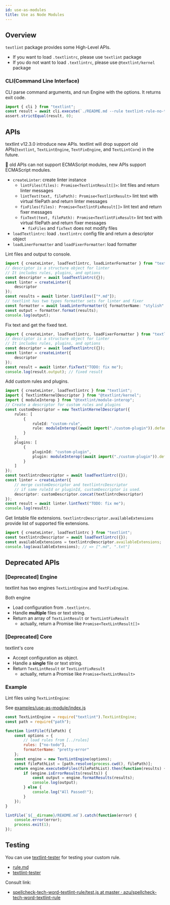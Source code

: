 ```yaml
---
id: use-as-modules
title: Use as Node Modules
---
```


## Overview

`textlint` package provides some High-Level APIs.

- If you want to load `.textlintrc`, please use `textlint` package
- If you do not want to load `.textlintrc`, please use `@textlint/kernel` package

### CLI(Command Line Interface)

CLI parse command arguments, and run Engine with the options.
It returns exit code.

```js
import { cli } from "textlint";
const result = await cli.execute(`./README.md --rule textlint-rule-no-todo`);
assert.strictEqual(result, 0);
```

## APIs

textlint v12.3.0 introduce new APIs.
textlint will drop support old APIs(`textlint`, `TextLintEngine`, `TextFixEngine`, and `TextLintCore`) in the future.

📝 old APIs can not support ECMAScript modules, new APIs support ECMAScript modules.

- `createLinter`: create linter instance
    - `lintFiles(files): Promise<TextlintResult[]>`: lint files and return linter messages
    - `lintText(text, filePath): Promise<TextlintResult>` lint text with virtual filePath and return linter messages
    - `fixFiles(files): Promise<TextlintFixResult[]>` lint text and return fixer messages
    - `fixText(text, filePath): Promise<TextlintFixResult>` lint text with virtual filePath and return fixer messages
        - `fixFiles` and `fixText` does not modify files
- `loadTextlintrc`: load `.textlintrc` config file and return a descriptor object
- `loadLinerFormatter` and `loadFixerFormatter`: load formatter

Lint files and output to console.

```ts
import { createLinter, loadTextlintrc, loadLinterFormatter } from "textlint";
// descriptor is a structure object for linter
// It includes rules, plugins, and options
const descriptor = await loadTextlintrc({});
const linter = createLinter({
    descriptor
});
const results = await linter.lintFiles(["*.md"]);
// textlint has two types formatter sets for linter and fixer
const formatter = await loadLinterFormatter({ formatterName: "stylish" })
const output = formatter.format(results);
console.log(output);
```

Fix text and get the fixed text.

```ts
import { createLinter, loadTextlintrc, loadFixerFormatter } from "textlint";
// descriptor is a structure object for linter
// It includes rules, plugins, and options
const descriptor = await loadTextlintrc({});
const linter = createLinter({
    descriptor
});
const result = await linter.fixText("TODO: fix me");
console.log(result.output); // fixed result
```

Add custom rules and plugins.

```ts
import { createLinter, loadTextlintrc } from "textlint";
import { TextlintKernelDescriptor } from "@textlint/kernel";
import { moduleInterop } from "@textlint/module-interop";
// Create a descriptor for custom rules and plugins
const customDescriptor = new TextlintKernelDescriptor({
    rules: [
        {
            ruleId: "custom-rule",
            rule: moduleInterop((await import("./custom-plugin")).default)
        }
    ],
    plugins: [
        {
            pluginId: "custom-plugin",
            plugin: moduleInterop((await import("./custom-plugin")).default)
        }
    ]
});
const textlintrcDescriptor = await loadTextlintrc({});
const linter = createLinter({
    // merge customDescriptor and textlintrcDescriptor
    // if same ruleId or pluginId, customDescriptor is used.
    descriptor: customDescriptor.concat(textlintrcDescriptor)
});
const result = await linter.lintText("TODO: fix me");
console.log(result);
```

Get lintable file extensions.
`textlintrcDescriptor.availableExtensions` provide list of supported file extensions.

```ts
import { createLinter, loadTextlintrc } from "textlint";
const textlintrcDescriptor = await loadTextlintrc({});
const availableExtensions = textlintrcDescriptor.availableExtensions;
console.log(availableExtensions); // => [".md", ".txt"]
```

## Deprecated APIs


### [Deprecated] Engine

textlint has two engines `TextLintEngine` and `TextFixEngine`.

Both engine

- Load configuration from `.textlintrc`.
- Handle **multiple** files or text string.
- Return an array of `TextLintResult` or `TextLintFixResult`
  - actually, return a Promise like `Promise<TextLintResult[]>`

### [Deprecated] Core

textlint's core

- Accept configuration as object.
- Handle a **single** file or text string.
- Return `TextLintResult` or `TextLintFixResult`
  - actually, return a Promise like `Promise<TextLintResult>`

### Example

Lint files using `TextLintEngine`:

See [examples/use-as-module/index.js](https://github.com/textlint/textlint/blob/master/examples/use-as-module/index.js)

```js
const TextLintEngine = require("textlint").TextLintEngine;
const path = require("path");

function lintFile(filePath) {
    const options = {
        // load rules from [../rules]
        rules: ["no-todo"],
        formatterName: "pretty-error"
    };
    const engine = new TextLintEngine(options);
    const filePathList = [path.resolve(process.cwd(), filePath)];
    return engine.executeOnFiles(filePathList).then(function(results) {
        if (engine.isErrorResults(results)) {
            const output = engine.formatResults(results);
            console.log(output);
        } else {
            console.log("All Passed!");
        }
    });
}

lintFile(`${__dirname}/README.md`).catch(function(error) {
    console.error(error);
    process.exit(1);
});
```


## Testing

You can use [textlint-tester](https://www.npmjs.com/package/textlint-tester) for testing your custom rule.

- [rule.md](./rule.md)
- [textlint-tester](https://www.npmjs.com/package/textlint-tester "textlint-tester")

Consult link:

- [spellcheck-tech-word-textlint-rule/test.js at master · azu/spellcheck-tech-word-textlint-rule](https://github.com/azu/textlint-rule-spellcheck-tech-word/blob/master/test/test.js "spellcheck-tech-word-textlint-rule/test.js at master · azu/spellcheck-tech-word-textlint-rule")
